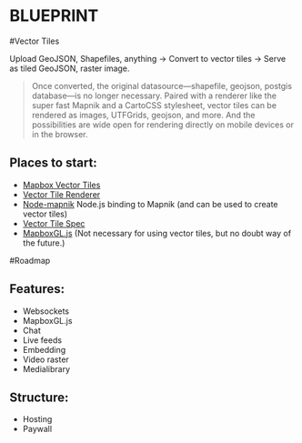 

BLUEPRINT
=========

#Vector Tiles

Upload GeoJSON, Shapefiles, anything -> Convert to vector tiles -> Serve as tiled GeoJSON, raster image.

> Once converted, the original datasource—shapefile, geojson, postgis database—is no longer necessary. Paired with a renderer like the super fast Mapnik and a CartoCSS stylesheet, vector tiles can be rendered as images, UTFGrids, geojson, and more. And the possibilities are wide open for rendering directly on mobile devices or in the browser.

Places to start:
----------------
* [Mapbox Vector Tiles](https://www.mapbox.com/blog/vector-tiles/)
* [Vector Tile Renderer](https://github.com/mapbox/mapnik-vector-tile)
* [Node-mapnik](https://github.com/mapnik/node-mapnik) Node.js binding to Mapnik (and can be used to create vector tiles)
* [Vector Tile Spec](https://github.com/mapbox/vector-tile-spec/wiki/Implementations)
* [MapboxGL.js](https://github.com/mapbox/mapbox-gl-js) (Not necessary for using vector tiles, but no doubt way of the future.)


#Roadmap

Features:
---------
* Websockets
* MapboxGL.js
* Chat
* Live feeds
* Embedding
* Video raster
* Medialibrary


Structure:
----------
* Hosting
* Paywall
